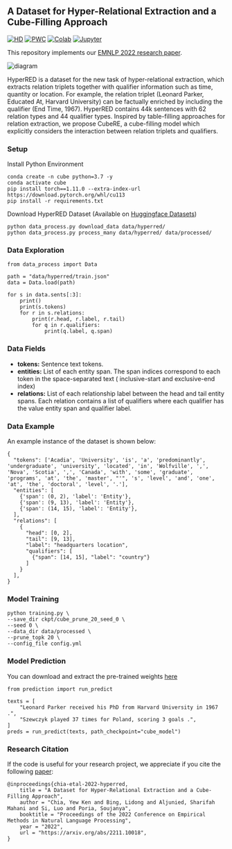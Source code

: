 ## A Dataset for Hyper-Relational Extraction and a Cube-Filling Approach

[![HD](https://img.shields.io/badge/HuggingFace-Datasets-blue)](https://huggingface.co/datasets/declare-lab/HyperRED)
[![PWC](https://img.shields.io/badge/PapersWithCode-Benchmark-%232cafb1)](https://paperswithcode.com/sota/hyper-relational-extraction-on-hyperred)
[![Colab](https://img.shields.io/badge/Colab-Code%20Demo-%23fe9f00)](https://colab.research.google.com/drive/1R3nDZ278vUlPrjfJPoTB7fFA1JFN8h5-?usp=sharing)
[![Jupyter](https://img.shields.io/badge/Jupyter-Notebook%20Demo-important)](https://github.com/declare-lab/HyperRED/blob/master/demo.ipynb)

This repository implements our [EMNLP 2022 research paper](https://arxiv.org/abs/2211.10018).

![diagram](https://github.com/declare-lab/HyperRED/releases/download/v1.0.0/data.png)

HyperRED is a dataset for the new task of hyper-relational extraction, which extracts relation triplets together with
qualifier information such as time, quantity or location.
For example, the relation triplet (Leonard Parker, Educated At, Harvard University) can be factually enriched by
including the qualifier (End Time, 1967).
HyperRED contains 44k sentences with 62 relation types and 44 qualifier types.
Inspired by table-filling approaches for relation extraction, we propose CubeRE, a cube-filling model which explicitly
considers the interaction between relation triplets and qualifiers.

### Setup

Install Python Environment

```
conda create -n cube python=3.7 -y
conda activate cube
pip install torch==1.11.0 --extra-index-url https://download.pytorch.org/whl/cu113
pip install -r requirements.txt
```

Download HyperRED Dataset (Available on [Huggingface Datasets](https://huggingface.co/datasets/declare-lab/HyperRED))

```
python data_process.py download_data data/hyperred/
python data_process.py process_many data/hyperred/ data/processed/
```

### Data Exploration

```
from data_process import Data

path = "data/hyperred/train.json"
data = Data.load(path)

for s in data.sents[:3]:
    print()
    print(s.tokens)
    for r in s.relations:
        print(r.head, r.label, r.tail)
        for q in r.qualifiers:
            print(q.label, q.span)
```

### Data Fields

- **tokens:** Sentence text tokens.
- **entities:** List of each entity span. The span indices correspond to each token in the space-separated text (
  inclusive-start and exclusive-end index)
- **relations:** List of each relationship label between the head and tail entity spans. Each relation contains a list
  of qualifiers where each qualifier has the value entity span and qualifier label.

### Data Example

An example instance of the dataset is shown below:

```
{              
  "tokens": ['Acadia', 'University', 'is', 'a', 'predominantly', 'undergraduate', 'university', 'located', 'in', 'Wolfville', ',', 'Nova', 'Scotia', ',', 'Canada', 'with', 'some', 'graduate', 'programs', 'at', 'the', 'master', "'", 's', 'level', 'and', 'one', 'at', 'the', 'doctoral', 'level', '.'],
  "entities": [
    {'span': (0, 2), 'label': 'Entity'},
    {'span': (9, 13), 'label': 'Entity'},
    {'span': (14, 15), 'label': 'Entity'},
  ],
  "relations": [
    {
      "head": [0, 2],
      "tail": [9, 13],
      "label": "headquarters location",
      "qualifiers": [
        {"span": [14, 15], "label": "country"}
      ]
    }
  ], 
}
 ```

### Model Training

```
python training.py \
--save_dir ckpt/cube_prune_20_seed_0 \
--seed 0 \
--data_dir data/processed \
--prune_topk 20 \
--config_file config.yml
```

### Model Prediction

You can download and extract the pre-trained
weights [here](https://github.com/declare-lab/HyperRED/releases/download/v1.0.0/cube_model.zip)

```
from prediction import run_predict

texts = [
    "Leonard Parker received his PhD from Harvard University in 1967 .",
    "Szewczyk played 37 times for Poland, scoring 3 goals .",
]
preds = run_predict(texts, path_checkpoint="cube_model")
```

### Research Citation

If the code is useful for your research project, we appreciate if you cite the
following [paper](https://arxiv.org/abs/2211.10018):

```
@inproceedings{chia-etal-2022-hyperred,
    title = "A Dataset for Hyper-Relational Extraction and a Cube-Filling Approach",
    author = "Chia, Yew Ken and Bing, Lidong and Aljunied, Sharifah Mahani and Si, Luo and Poria, Soujanya",
    booktitle = "Proceedings of the 2022 Conference on Empirical Methods in Natural Language Processing",
    year = "2022",
    url = "https://arxiv.org/abs/2211.10018",
}
```
